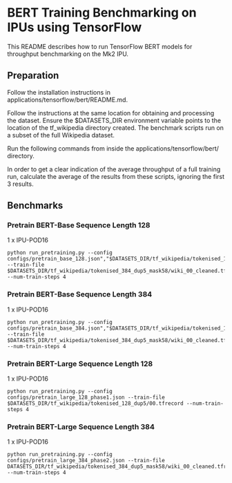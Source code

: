 # BERT Training Benchmarking on IPUs using TensorFlow

This README describes how to run TensorFlow BERT models for throughput benchmarking on the Mk2 IPU.

## Preparation

Follow the installation instructions in applications/tensorflow/bert/README.md.

Follow the instructions at the same location for obtaining and processing the dataset. Ensure the $DATASETS_DIR environment variable points to the location of the tf_wikipedia directory created. The benchmark scripts run on a subset of the full Wikipedia dataset. 

Run the following commands from inside the applications/tensorflow/bert/ directory.

In order to get a clear indication of the average throughput of a full training run, calculate the average of the results from these scripts, ignoring the first 3 results.

## Benchmarks

### Pretrain BERT-Base Sequence Length 128

1 x IPU-POD16

```
python run_pretraining.py --config configs/pretrain_base_128.json","$DATASETS_DIR/tf_wikipedia/tokenised_128_dup5/00.tfrecord --train-file $DATASETS_DIR/tf_wikipedia/tokenised_384_dup5_mask58/wiki_00_cleaned.tfrecord --num-train-steps 4
```

### Pretrain BERT-Base Sequence Length 384

1 x IPU-POD16

```
python run_pretraining.py --config configs/pretrain_base_384.json","$DATASETS_DIR/tf_wikipedia/tokenised_128_dup5/00.tfrecord --train-file $DATASETS_DIR/tf_wikipedia/tokenised_384_dup5_mask58/wiki_00_cleaned.tfrecord --num-train-steps 4
```

### Pretrain BERT-Large Sequence Length 128

1 x IPU-POD16

```
python run_pretraining.py --config configs/pretrain_large_128_phase1.json --train-file $DATASETS_DIR/tf_wikipedia/tokenised_128_dup5/00.tfrecord --num-train-steps 4
```

### Pretrain BERT-Large Sequence Length 384

1 x IPU-POD16

```
python run_pretraining.py --config configs/pretrain_large_384_phase2.json --train-file DATASETS_DIR/tf_wikipedia/tokenised_384_dup5_mask58/wiki_00_cleaned.tfrecord --num-train-steps 4
```
